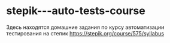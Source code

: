 # stepik---auto-tests-course

Здесь находятся домашние задания по курсу автоматизации тестирования на степик https://stepik.org/course/575/syllabus